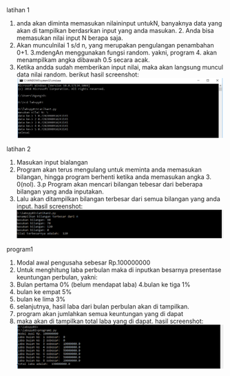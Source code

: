 latihan 1

1. anda akan diminta memasukan nilaininput untukN, banyaknya data yang akan di tampilkan berdasrkan input yang anda masukan. 2. Anda bisa memasukan nilai input N berapa saja.
3. Akan munculnilai 1 s/d n, yang merupakan pengulangan penambahan 0+1. 3.mdengAn menggunakan fungsi random. yakni, program 4. akan menampilkam angka dibawah 0.5 secara acak.
5. Ketika andda sudah memberikan input nilai, maka akan langsung muncul data nilai random. berikut hasil screenshot: 
![](screenshot/latihan1.png)


latihan 2

1. Masukan input bialangan
2. Program akan terus mengulang untuk meminta anda memasukan bilangan, hingga program berhenti ketika anda memasukan angka 3. 0(nol). 3.p Program akan mencari bilangan tebesar dari beberapa bilangan yang anda inputakan.
4. Lalu akan ditampilkan bilangan terbesar dari semua bilangan yang anda input. hasil screenshot: 
![](screenshot/Latihan2.png)

program1

1. Modal awal pengusaha sebesar Rp.100000000
2. Untuk menghitung laba perbulan maka di inputkan besarnya presentase keuntungan perbulan, yakni:
3. Bulan pertama 0% (belum mendapat laba) 4.bulan ke tiga 1%
4. bulan ke empat 5%
5. bulan ke lima 3%
6. selanjutnya, hasil laba dari bulan perbulan akan di tampilkan.
7. program akan jumlahkan semua keuntungan yang di dapat
8. maka akan di tampilkan total laba yang di dapat. hasil screenshot: 
![](screenshot/program1.png)